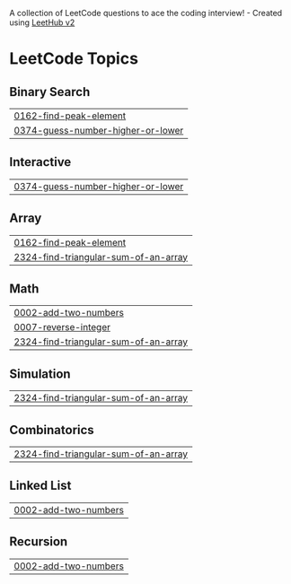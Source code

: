 A collection of LeetCode questions to ace the coding interview! - Created using [LeetHub v2](https://github.com/arunbhardwaj/LeetHub-2.0)
<!---LeetCode Topics Start-->
# LeetCode Topics
## Binary Search
|  |
| ------- |
| [0162-find-peak-element](https://github.com/VaibhaviBarmade/111days-Leetcode/tree/master/0162-find-peak-element) |
| [0374-guess-number-higher-or-lower](https://github.com/VaibhaviBarmade/111days-Leetcode/tree/master/0374-guess-number-higher-or-lower) |
## Interactive
|  |
| ------- |
| [0374-guess-number-higher-or-lower](https://github.com/VaibhaviBarmade/111days-Leetcode/tree/master/0374-guess-number-higher-or-lower) |
## Array
|  |
| ------- |
| [0162-find-peak-element](https://github.com/VaibhaviBarmade/111days-Leetcode/tree/master/0162-find-peak-element) |
| [2324-find-triangular-sum-of-an-array](https://github.com/VaibhaviBarmade/111days-Leetcode/tree/master/2324-find-triangular-sum-of-an-array) |
## Math
|  |
| ------- |
| [0002-add-two-numbers](https://github.com/VaibhaviBarmade/111days-Leetcode/tree/master/0002-add-two-numbers) |
| [0007-reverse-integer](https://github.com/VaibhaviBarmade/111days-Leetcode/tree/master/0007-reverse-integer) |
| [2324-find-triangular-sum-of-an-array](https://github.com/VaibhaviBarmade/111days-Leetcode/tree/master/2324-find-triangular-sum-of-an-array) |
## Simulation
|  |
| ------- |
| [2324-find-triangular-sum-of-an-array](https://github.com/VaibhaviBarmade/111days-Leetcode/tree/master/2324-find-triangular-sum-of-an-array) |
## Combinatorics
|  |
| ------- |
| [2324-find-triangular-sum-of-an-array](https://github.com/VaibhaviBarmade/111days-Leetcode/tree/master/2324-find-triangular-sum-of-an-array) |
## Linked List
|  |
| ------- |
| [0002-add-two-numbers](https://github.com/VaibhaviBarmade/111days-Leetcode/tree/master/0002-add-two-numbers) |
## Recursion
|  |
| ------- |
| [0002-add-two-numbers](https://github.com/VaibhaviBarmade/111days-Leetcode/tree/master/0002-add-two-numbers) |
<!---LeetCode Topics End-->